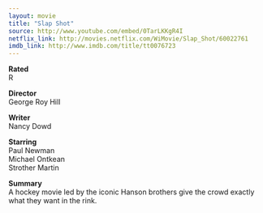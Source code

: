 ```yaml
---
layout: movie
title: "Slap Shot"
source: http://www.youtube.com/embed/0TarLKKgR4I
netflix_link: http://movies.netflix.com/WiMovie/Slap_Shot/60022761
imdb_link: http://www.imdb.com/title/tt0076723
---
```


__Rated__<br /><span class="rated ts">R</span>

__Director__<br />George Roy Hill

__Writer__<br />Nancy Dowd

__Starring__<br />Paul Newman<br />Michael Ontkean<br />Strother Martin

__Summary__<br />A hockey movie led by the iconic Hanson brothers give the crowd exactly what they want in the rink.
